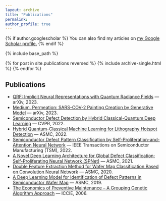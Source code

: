 ```yaml
---
layout: archive
title: "Publications"
permalink:
author_profile: true
---
```


{% if author.googlescholar %}
  You can also find my articles on <u><a href="{{author.googlescholar}}">my Google Scholar profile</a>.</u>
{% endif %}

{% include base_path %}

{% for post in site.publications reversed %}
  {% include archive-single.html %}
{% endfor %}

<script>
 window.difyChatbotConfig = { 
  token: 'FLDVs1lMPmClxxJW'
 }
</script>
<script
 src="https://udify.app/embed.min.js"
 id="FLDVs1lMPmClxxJW"
 defer>
</script>

## Publications

- [QRF: Implicit Neural Representations with Quantum Radiance Fields](https://arxiv.org/abs/2211.03418) — arXiv, 2023.  
- [Medium. Permeation: SARS-COV-2 Painting Creation by Generative Model](https://arxiv.org/abs/2304.11354) — arXiv, 2023.  
- [Semiconductor Defect Detection by Hybrid Classical-Quantum Deep Learning](https://ieeexplore.ieee.org/document/9879978) — CVPR, 2022.  
- [Hybrid Quantum-Classical Machine Learning for Lithography Hotspot Detection](https://ieeexplore.ieee.org/abstract/document/9792509) — ASMC, 2022.  
- [Semiconductor Defect Pattern Classification by Self-Proliferation-and-Attention Neural Network](https://ieeexplore.ieee.org/abstract/document/9628175) — IEEE Transactions on Semiconductor Manufacturing (TSM), 2022.  
- [A Novel Deep Learning Architecture for Global Defect Classification: Self-Proliferating Neural Network (SPNet)](https://ieeexplore.ieee.org/abstract/document/9714125) — ASMC, 2021.  
- [Double Feature Extraction Method for Wafer Map Classification Based on Convolution Neural Network](https://ieeexplore.ieee.org/abstract/document/9185393) — ASMC, 2020.  
- [A Deep Learning Model for Identification of Defect Patterns in Semiconductor Wafer Map](https://ieeexplore.ieee.org/abstract/document/8791815) — ASMC, 2019.  
- [The Economics of Preventive Maintenance – A Grouping Genetic Algorithm Approach](https://www.researchgate.net/publication/288315146_The_economics_of_preventive_maintenance_-A_grouping_genetic_algorithm_approach) — ICCIE, 2006.  
